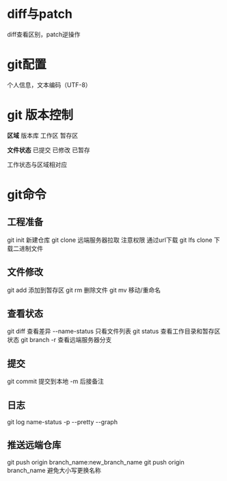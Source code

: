 # diff与patch
diff查看区别，patch逆操作
# git配置
个人信息，文本编码（UTF-8）
# git 版本控制
**区域**
版本库
工作区
暂存区

**文件状态**
已提交
已修改
已暂存

工作状态与区域相对应
# git命令
## 工程准备
git init 新建仓库
git clone 远端服务器拉取
	注意权限
	通过url下载
	git lfs clone 下载二进制文件
## 文件修改
git add 添加到暂存区
git rm 删除文件
git mv 移动/重命名
## 查看状态
git diff 查看差异
	--name-status 只看文件列表
git status 查看工作目录和暂存区状态
git branch 
	-r 查看远端服务器分支
	
## 提交
git commit 提交到本地
	-m 后接备注
## 日志

git log 
	name-status
	-p
	--pretty
	--graph
## 推送远端仓库
git push origin branch_name:new_branch_name
git push origin branch_name
避免大小写更换名称

